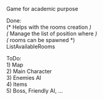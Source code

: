 Game for academic purpose  
  
Done:  
	(* Helps with the rooms creation *)  
	(* Manage the list of position where *)  
	(* rooms can be spawned *)  
	ListAvailableRooms  
  
ToDo:  
	1) Map  
	2) Main Character  
	3) Enemies AI  
	4) Items  
	5) Boss, Friendly AI, ...  